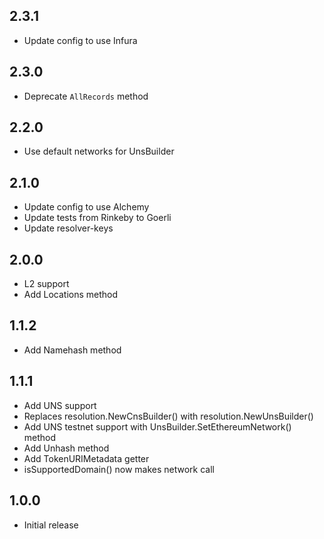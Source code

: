 ## 2.3.1
- Update config to use Infura
## 2.3.0
- Deprecate `AllRecords` method

## 2.2.0
- Use default networks for UnsBuilder

## 2.1.0

- Update config to use Alchemy
- Update tests from Rinkeby to Goerli
- Update resolver-keys

## 2.0.0

- L2 support
- Add Locations method

## 1.1.2

- Add Namehash method

## 1.1.1

- Add UNS support
- Replaces resolution.NewCnsBuilder() with resolution.NewUnsBuilder()
- Add UNS testnet support with UnsBuilder.SetEthereumNetwork() method
- Add Unhash method
- Add TokenURIMetadata getter
- isSupportedDomain() now makes network call

## 1.0.0

- Initial release
